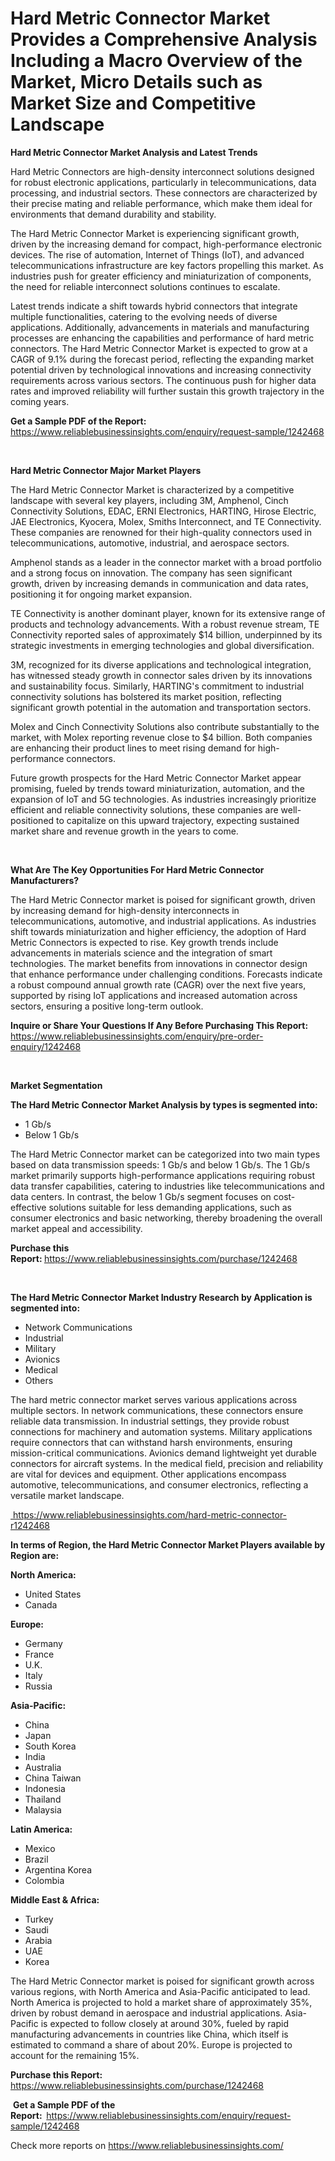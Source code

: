 <p><h1>Hard Metric Connector Market Provides a Comprehensive Analysis Including a Macro Overview of the Market, Micro Details such as Market Size and Competitive Landscape</h1></p><p><strong>Hard Metric Connector Market Analysis and Latest Trends</strong></p>
<p><p>Hard Metric Connectors are high-density interconnect solutions designed for robust electronic applications, particularly in telecommunications, data processing, and industrial sectors. These connectors are characterized by their precise mating and reliable performance, which make them ideal for environments that demand durability and stability.</p><p>The Hard Metric Connector Market is experiencing significant growth, driven by the increasing demand for compact, high-performance electronic devices. The rise of automation, Internet of Things (IoT), and advanced telecommunications infrastructure are key factors propelling this market. As industries push for greater efficiency and miniaturization of components, the need for reliable interconnect solutions continues to escalate.</p><p>Latest trends indicate a shift towards hybrid connectors that integrate multiple functionalities, catering to the evolving needs of diverse applications. Additionally, advancements in materials and manufacturing processes are enhancing the capabilities and performance of hard metric connectors. The Hard Metric Connector Market is expected to grow at a CAGR of 9.1% during the forecast period, reflecting the expanding market potential driven by technological innovations and increasing connectivity requirements across various sectors. The continuous push for higher data rates and improved reliability will further sustain this growth trajectory in the coming years.</p></p>
<p><strong>Get a Sample PDF of the Report:&nbsp;</strong> <a href="https://www.reliablebusinessinsights.com/enquiry/request-sample/1242468?utm_campaign=3256&utm_medium=2&utm_source=Github&utm_content=ia&utm_term=06042025&utm_id=hard-metric-connector">https://www.reliablebusinessinsights.com/enquiry/request-sample/1242468</a></p>
<p>&nbsp;</p>
<p><strong>Hard Metric Connector Major Market Players</strong></p>
<p><p>The Hard Metric Connector Market is characterized by a competitive landscape with several key players, including 3M, Amphenol, Cinch Connectivity Solutions, EDAC, ERNI Electronics, HARTING, Hirose Electric, JAE Electronics, Kyocera, Molex, Smiths Interconnect, and TE Connectivity. These companies are renowned for their high-quality connectors used in telecommunications, automotive, industrial, and aerospace sectors.</p><p>Amphenol stands as a leader in the connector market with a broad portfolio and a strong focus on innovation. The company has seen significant growth, driven by increasing demands in communication and data rates, positioning it for ongoing market expansion.</p><p>TE Connectivity is another dominant player, known for its extensive range of products and technology advancements. With a robust revenue stream, TE Connectivity reported sales of approximately $14 billion, underpinned by its strategic investments in emerging technologies and global diversification.</p><p>3M, recognized for its diverse applications and technological integration, has witnessed steady growth in connector sales driven by its innovations and sustainability focus. Similarly, HARTING's commitment to industrial connectivity solutions has bolstered its market position, reflecting significant growth potential in the automation and transportation sectors.</p><p>Molex and Cinch Connectivity Solutions also contribute substantially to the market, with Molex reporting revenue close to $4 billion. Both companies are enhancing their product lines to meet rising demand for high-performance connectors.</p><p>Future growth prospects for the Hard Metric Connector Market appear promising, fueled by trends toward miniaturization, automation, and the expansion of IoT and 5G technologies. As industries increasingly prioritize efficient and reliable connectivity solutions, these companies are well-positioned to capitalize on this upward trajectory, expecting sustained market share and revenue growth in the years to come.</p></p>
<p>&nbsp;</p>
<p><strong>What Are The Key Opportunities For Hard Metric Connector Manufacturers?</strong></p>
<p><p>The Hard Metric Connector market is poised for significant growth, driven by increasing demand for high-density interconnects in telecommunications, automotive, and industrial applications. As industries shift towards miniaturization and higher efficiency, the adoption of Hard Metric Connectors is expected to rise. Key growth trends include advancements in materials science and the integration of smart technologies. The market benefits from innovations in connector design that enhance performance under challenging conditions. Forecasts indicate a robust compound annual growth rate (CAGR) over the next five years, supported by rising IoT applications and increased automation across sectors, ensuring a positive long-term outlook.</p></p>
<p><strong>Inquire or Share Your Questions If Any Before Purchasing This Report:</strong> <a href="https://www.reliablebusinessinsights.com/enquiry/pre-order-enquiry/1242468?utm_campaign=3256&utm_medium=2&utm_source=Github&utm_content=ia&utm_term=06042025&utm_id=hard-metric-connector">https://www.reliablebusinessinsights.com/enquiry/pre-order-enquiry/1242468</a></p>
<p>&nbsp;</p>
<p><strong>Market Segmentation</strong></p>
<p><strong>The Hard Metric Connector Market Analysis by types is segmented into:</strong></p>
<p><ul><li>1 Gb/s</li><li>Below 1 Gb/s</li></ul></p>
<p><p>The Hard Metric Connector market can be categorized into two main types based on data transmission speeds: 1 Gb/s and below 1 Gb/s. The 1 Gb/s market primarily supports high-performance applications requiring robust data transfer capabilities, catering to industries like telecommunications and data centers. In contrast, the below 1 Gb/s segment focuses on cost-effective solutions suitable for less demanding applications, such as consumer electronics and basic networking, thereby broadening the overall market appeal and accessibility.</p></p>
<p><strong>Purchase this Report:&nbsp;</strong><a href="https://www.reliablebusinessinsights.com/purchase/1242468?utm_campaign=3256&utm_medium=2&utm_source=Github&utm_content=ia&utm_term=06042025&utm_id=hard-metric-connector">https://www.reliablebusinessinsights.com/purchase/1242468</a></p>
<p>&nbsp;</p>
<p><strong>The Hard Metric Connector Market Industry Research by Application is segmented into:</strong></p>
<p><ul><li>Network Communications</li><li>Industrial</li><li>Military</li><li>Avionics</li><li>Medical</li><li>Others</li></ul></p>
<p><p>The hard metric connector market serves various applications across multiple sectors. In network communications, these connectors ensure reliable data transmission. In industrial settings, they provide robust connections for machinery and automation systems. Military applications require connectors that can withstand harsh environments, ensuring mission-critical communications. Avionics demand lightweight yet durable connectors for aircraft systems. In the medical field, precision and reliability are vital for devices and equipment. Other applications encompass automotive, telecommunications, and consumer electronics, reflecting a versatile market landscape.</p></p>
<p><a href="https://www.reliablebusinessinsights.com/hard-metric-connector-r1242468?utm_campaign=3256&utm_medium=2&utm_source=Github&utm_content=ia&utm_term=06042025&utm_id=hard-metric-connector">&nbsp;https://www.reliablebusinessinsights.com/hard-metric-connector-r1242468</a></p>
<p><strong>In terms of Region, the Hard Metric Connector Market Players available by Region are:</strong></p>
<p>
    <p> <strong> North America: </strong>
        <ul>
            <li>United States</li>
            <li>Canada</li>
        </ul>
        </p> 
    <p> <strong> Europe: </strong>
        <ul>
            <li>Germany</li>
            <li>France</li>
            <li>U.K.</li>
            <li>Italy</li>
            <li>Russia</li>
        </ul>
        </p> 
    <p> <strong> Asia-Pacific: </strong>
        <ul>
            <li>China</li>
            <li>Japan</li>
            <li>South Korea</li>
            <li>India</li>
            <li>Australia</li>
            <li>China Taiwan</li>
            <li>Indonesia</li>
            <li>Thailand</li>
            <li>Malaysia</li>
        </ul>
        </p> 
    <p> <strong> Latin America: </strong>
        <ul>
            <li>Mexico</li>
            <li>Brazil</li>
            <li>Argentina Korea</li>
            <li>Colombia</li>
        </ul>
        </p> 
    <p> <strong> Middle East & Africa: </strong>
        <ul>
            <li>Turkey</li>
            <li>Saudi</li>
            <li>Arabia</li>
            <li>UAE</li>
            <li>Korea</li>
        </ul>
    </p>
    </p>
<p><p>The Hard Metric Connector market is poised for significant growth across various regions, with North America and Asia-Pacific anticipated to lead. North America is projected to hold a market share of approximately 35%, driven by robust demand in aerospace and industrial applications. Asia-Pacific is expected to follow closely at around 30%, fueled by rapid manufacturing advancements in countries like China, which itself is estimated to command a share of about 20%. Europe is projected to account for the remaining 15%.</p></p>
<p><strong>Purchase this Report: </strong><a href="https://www.reliablebusinessinsights.com/purchase/1242468?utm_campaign=3256&utm_medium=2&utm_source=Github&utm_content=ia&utm_term=06042025&utm_id=hard-metric-connector">https://www.reliablebusinessinsights.com/purchase/1242468</a></p>
<p>&nbsp;<strong>Get a Sample PDF of the Report:&nbsp;&nbsp;</strong><a href="https://www.reliablebusinessinsights.com/enquiry/request-sample/1242468?utm_campaign=3256&utm_medium=2&utm_source=Github&utm_content=ia&utm_term=06042025&utm_id=hard-metric-connector">https://www.reliablebusinessinsights.com/enquiry/request-sample/1242468</a></p>
<p><strong></strong></p>
<p>Check more reports on <a href="https://www.reliablebusinessinsights.com/?utm_campaign=3256&utm_medium=2&utm_source=Github&utm_content=ia&utm_term=06042025&utm_id=hard-metric-connector">https://www.reliablebusinessinsights.com/</a></p>